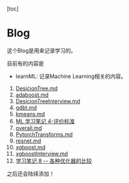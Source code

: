 [toc]

# Blog

这个Blog是用来记录学习的。

目前有的内容是 

- learnML: 记录Machine Learning相关的内容。

1. [DesicionTree.md](learnML/DesicionTree.md)
2. [adaboost.md](learnML/adaboost.md)
3. [DesicionTreeInterview.md](learnML/DesicionTreeInterview.md)
4. [gdbt.md](learnML/gdbt.md)
5. [kmeans.md](learnML/kmeans.md)
6. [ML 学习笔记 4-评价标准](learnML/note4.md)
7. [overall.md](learnML/overall.md)
8. [PytorchTransforms.md](learnML/PytorchTransforms.md)
9. [resnet.md](learnML/resnet.md)
10. [xgboost.md](learnML/xgboost.md)
11. [xgboostInterview.md](learnML/xgboostInterview.md)
12. [学习笔记 8 -- 各种优化器的比较]( learnML/note8.md )


之后还会陆续添加！
